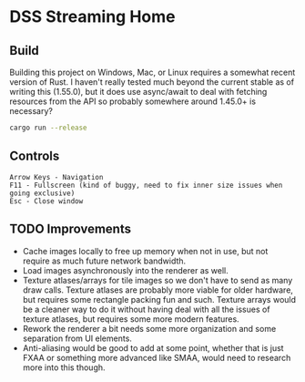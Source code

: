 
# DSS Streaming Home

## Build
Building this project on Windows, Mac, or Linux requires a somewhat recent version of Rust. I haven't really tested much beyond the current stable as of writing this (1.55.0), but it does use async/await
to deal with fetching resources from the API so probably somewhere around 1.45.0+ is necessary?

```bash
cargo run --release
```


## Controls
```
Arrow Keys - Navigation
F11 - Fullscreen (kind of buggy, need to fix inner size issues when going exclusive)
Esc - Close window
```

## TODO Improvements
- Cache images locally to free up memory when not in use, but not require as much future network bandwidth.
- Load images asynchronously into the renderer as well.
- Texture atlases/arrays for tile images so we don't have to send as many draw calls. Texture atlases are probably more viable for older hardware, but requires some rectangle packing fun and such. Texture arrays would be a cleaner way to do it without having deal with all the issues of texture atlases, but requires some more modern features.
- Rework the renderer a bit needs some more organization and some separation from UI elements.
- Anti-aliasing would be good to add at some point, whether that is just FXAA or something more advanced like SMAA, would need to research more into this though.